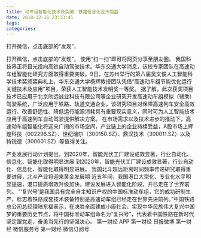 ```yaml
---
title: 动车组智能化技术获突破，铁路信息化龙头受益
date: 2018-12-11 23:33:41
tags: 
categories: 
---
```

打开微信，点击底部的“发现”，
<!-- more -->
打开微信，点击底部的“发现”，
使用“扫一扫”即可将网页分享至朋友圈。
我国科技界正将目光投向高铁自动驾驶技术。华东交通大学消息，该校专家团队在高速动车组智能化研究方面取得重要突破。9日，在苏州举行的第八届吴文俊人工智能科学技术奖颁奖典礼上，华东交通大学杨辉教授团队凭借“高速动车组节能优化运行关键技术及应用”项目，荣获人工智能技术发明奖一等奖。
据了解，此次获奖项目技术已应用于北京欣远诚业科技有限公司等企业研究开发高速动车组模拟（辅助）驾驶系统，广泛应用于铁路、轨道交通企业。该研究项目对保障高速列车安全高效运行、改善舒适性、降低运行能源消耗具有重要现实意义，同时可为人工智能技术应用于高速列车自动驾驶提供解决方案。
在市场需求以及技术进步的推动下，高速动车组智能化将迎来广阔的市场空间，产业链上的企业持续受益，A股市场上辉煌科技（002296.SZ）、世纪瑞尔（300150.SZ）、鼎汉技术（300011.SZ）以及特锐德（300001.SZ）等值得关注。
 
 
产业发展行动计划提出，到2020年，智能光伏工厂建设成效显著，行业自动化、信息化、智能化取得明显进展
到2020年，智能光伏工厂建设成效显著，行业自动化、信息化、智能化取得明显进展。
我国北斗超远距离时间频率传递研究取得重要进展，北斗产业将迎来黄金发展期
近五年间，我国港口大型化、专业化水平明显提速，港口提质增效升级加快，建设发展进入智能化阶段，并已走在了世界前列。
“‘复兴号’是我国具有完全自主知识产权的中国标准动车组，它的成功研制生产，标志着铁路成套技术装备特别是高速动车组已经走在世界先进前列。”中国铁路总公司总经理陆东福表示，在决胜全面建成小康社会、实现中华民族伟大复兴中国梦的重要历史节点，将中国标准动车组命名为“复兴号”，代表着中国铁路在新时代坚定跟党走、奋勇当先行的坚强决心。
第一财经
APP
第一财经
日报微博
第一财经
微信服务号
第一财经
微信订阅号
